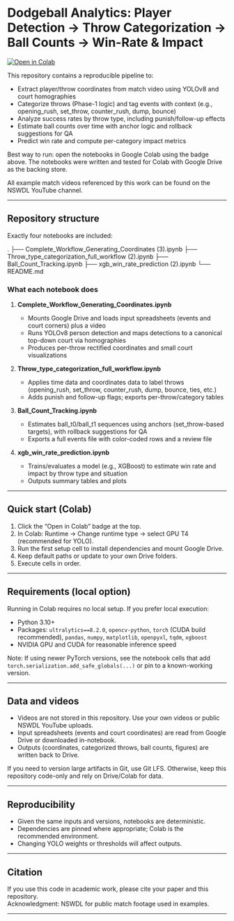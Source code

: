 # Dodgeball Analytics: Player Detection → Throw Categorization → Ball Counts → Win-Rate & Impact

[![Open in Colab](https://colab.research.google.com/assets/colab-badge.svg)](https://colab.research.google.com/drive/1OZbOTxo16YGmxt-V08jD19TMM3QxdOfn)

This repository contains a reproducible pipeline to:

- Extract player/throw coordinates from match video using YOLOv8 and court homographies
- Categorize throws (Phase-1 logic) and tag events with context (e.g., opening_rush, set_throw, counter_rush, dump, bounce)
- Analyze success rates by throw type, including punish/follow-up effects
- Estimate ball counts over time with anchor logic and rollback suggestions for QA
- Predict win rate and compute per-category impact metrics

Best way to run: open the notebooks in Google Colab using the badge above. The notebooks were written and tested for Colab with Google Drive as the backing store.

All example match videos referenced by this work can be found on the NSWDL YouTube channel.

---

## Repository structure

Exactly four notebooks are included:

.
├── Complete_Workflow_Generating_Coordinates (3).ipynb
├── Throw_type_categorization_full_workflow (2).ipynb
├── Ball_Count_Tracking.ipynb
├── xgb_win_rate_prediction (2).ipynb
└── README.md


### What each notebook does

1) **Complete_Workflow_Generating_Coordinates.ipynb**  
   - Mounts Google Drive and loads input spreadsheets (events and court corners) plus a video  
   - Runs YOLOv8 person detection and maps detections to a canonical top-down court via homographies  
   - Produces per-throw rectified coordinates and small court visualizations

2) **Throw_type_categorization_full_workflow.ipynb**  
   - Applies time data and coordinates data to label throws (opening_rush, set_throw, counter_rush, dump, bounce, ties, etc.)  
   - Adds punish and follow-up flags; exports per-throw/category tables

3) **Ball_Count_Tracking.ipynb**  
   - Estimates ball_t0/ball_t1 sequences using anchors (set_throw-based targets), with rollback suggestions for QA  
   - Exports a full events file with color-coded rows and a review file

4) **xgb_win_rate_prediction.ipynb**  
   - Trains/evaluates a model (e.g., XGBoost) to estimate win rate and impact by throw type and situation  
   - Outputs summary tables and plots

---

## Quick start (Colab)

1. Click the “Open in Colab” badge at the top.  
2. In Colab: Runtime → Change runtime type → select GPU T4 (recommended for YOLO).  
3. Run the first setup cell to install dependencies and mount Google Drive.  
4. Keep default paths or update to your own Drive folders.  
5. Execute cells in order.

---

## Requirements (local option)

Running in Colab requires no local setup. If you prefer local execution:

- Python 3.10+  
- Packages: `ultralytics==8.2.0`, `opencv-python`, `torch` (CUDA build recommended), `pandas`, `numpy`, `matplotlib`, `openpyxl`, `tqdm`, `xgboost`  
- NVIDIA GPU and CUDA for reasonable inference speed

Note: If using newer PyTorch versions, see the notebook cells that add `torch.serialization.add_safe_globals(...)` or pin to a known-working version.

---

## Data and videos

- Videos are not stored in this repository. Use your own videos or public NSWDL YouTube uploads.  
- Input spreadsheets (events and court coordinates) are read from Google Drive or downloaded in-notebook.  
- Outputs (coordinates, categorized throws, ball counts, figures) are written back to Drive.

If you need to version large artifacts in Git, use Git LFS. Otherwise, keep this repository code-only and rely on Drive/Colab for data.

---

## Reproducibility

- Given the same inputs and versions, notebooks are deterministic.  
- Dependencies are pinned where appropriate; Colab is the recommended environment.  
- Changing YOLO weights or thresholds will affect outputs.

---

## Citation

If you use this code in academic work, please cite your paper and this repository.  
Acknowledgment: NSWDL for public match footage used in examples.

---

